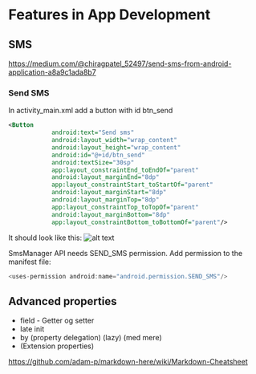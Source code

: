 # Features in App Development

## SMS
https://medium.com/@chiragpatel_52497/send-sms-from-android-application-a8a9c1ada8b7

### Send SMS

In activity_main.xml add a button with id btn_send
```xml
<Button
            android:text="Send sms"
            android:layout_width="wrap_content"
            android:layout_height="wrap_content"
            android:id="@+id/btn_send"
            android:textSize="30sp"
            app:layout_constraintEnd_toEndOf="parent"
            android:layout_marginEnd="8dp"
            app:layout_constraintStart_toStartOf="parent"
            android:layout_marginStart="8dp"
            android:layout_marginTop="8dp"
            app:layout_constraintTop_toTopOf="parent"
            android:layout_marginBottom="8dp"
            app:layout_constraintBottom_toBottomOf="parent"/>
```
It should look like this:
![alt text](https://github.com/pernillelorup/AppDevelopmentFeatures/blob/master/Send_button.png&s=5)


SmsManager API needs SEND_SMS permission. Add permission to the manifest file:

```kotlin
<uses-permission android:name="android.permission.SEND_SMS"/>
```


## Advanced properties
* field - Getter og setter
* late init
* by (property delegation) (lazy) (med mere)
* (Extension properties)


https://github.com/adam-p/markdown-here/wiki/Markdown-Cheatsheet
